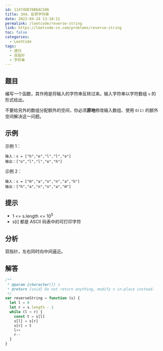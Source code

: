 ```yaml
---
id: 11474DD76B6AC586
title: 344、反转字符串
date: 2022-04-24 13:18:11
permalink: /leetcode/reverse-string
link: https://leetcode-cn.com/problems/reverse-string
toc: false
categories:
  - LeetCode
tags:
  - 递归
  - 双指针
  - 字符串
---
```


<Level type='easy'/>

## 题目

编写一个函数，其作用是将输入的字符串反转过来。输入字符串以字符数组 `s` 的形式给出。

不要给另外的数组分配额外的空间，你必须**原地**修改输入数组、使用 `O(1)` 的额外空间解决这一问题。

## 示例

示例 1：

```text
输入：s = ["h","e","l","l","o"]
输出：["o","l","l","e","h"]
```

示例 2：

```text
输入：s = ["H","a","n","n","a","h"]
输出：["h","a","n","n","a","H"]
```

## 提示

- 1 <= s.length <= 10<sup>5</sup>
- s[i] 都是 ASCII 码表中的可打印字符

## 分析

双指针，左右同时向中间逼近。

## 解答

```javascript
/**
 * @param {character[]} s
 * @return {void} Do not return anything, modify s in-place instead.
 */
var reverseString = function (s) {
  let l = 0
  let r = s.length - 1
  while (l < r) {
    const t = s[l]
    s[l] = s[r]
    s[r] = t
    l++
    r--
  }
}
```
